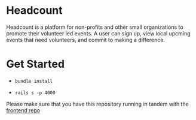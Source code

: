 # Headcount 

Headcount is a platform for non-profits and other small organizations to promote their volunteer led events. A user can sign up, view local upcming events that need volunteers, and commit to making a difference.

# Get Started

* `bundle install`

* `rails s -p 4000`

Please make sure that you have this repository running in tandem with the [frontend repo](https://github.com/Cparusso/headcount-react-frontend)
